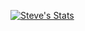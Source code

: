 [![Steve's Stats](https://github-readme-stats.vercel.app/api?username=stevemk14ebr&theme=onedark&show_icons=true&hide_rank=true)](https://github.com/stevemk14ebr/)
